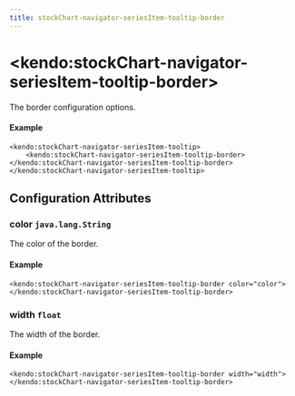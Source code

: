 ```yaml
---
title: stockChart-navigator-seriesItem-tooltip-border
---
```


# \<kendo:stockChart-navigator-seriesItem-tooltip-border\>

The border configuration options.

#### Example
    <kendo:stockChart-navigator-seriesItem-tooltip>
        <kendo:stockChart-navigator-seriesItem-tooltip-border></kendo:stockChart-navigator-seriesItem-tooltip-border>
    </kendo:stockChart-navigator-seriesItem-tooltip>

## Configuration Attributes

### color `java.lang.String`

The color of the border.

#### Example
    <kendo:stockChart-navigator-seriesItem-tooltip-border color="color">
    </kendo:stockChart-navigator-seriesItem-tooltip-border>

### width `float`

The width of the border.

#### Example
    <kendo:stockChart-navigator-seriesItem-tooltip-border width="width">
    </kendo:stockChart-navigator-seriesItem-tooltip-border>

